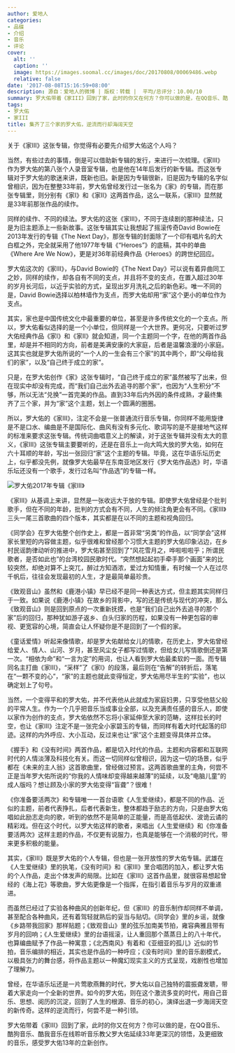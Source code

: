 ```yaml
---
author: 爱地人
categories:
- 品碟
- 介绍
- 音乐
- 评论
cover:
  alt: ''
  caption: ''
  image: https://images.soomal.cc/images/doc/20170808/00069486.webp
  relative: false
date: '2017-08-08T15:16:59+08:00'
description: 源自：爱地人的微博 | 版权：转载 |  平均/总评分：10.00/10
summary: 罗大佑带着《家III》回到了家，此时的你又在何方？你可以做的是，在QQ音乐、酷狗音乐、酷我音乐在线聆听音乐教父罗大佑延续33年更深沉的领悟，及更细致的音乐，感受罗大佑13年的立新创作。
tags:
- 罗大佑
- 家III
title: 集齐了三个家的罗大佑，逆流而行却海阔天空
---
```


关于《家III》这张专辑，你觉得有必要先介绍罗大佑这个人吗？

当然，有些过去的事情，倒是可以借助新专辑的发行，来进行一次梳理。《家III》作为罗大佑的第八张个人录音室专辑，也是他在14年后发行的新专辑。而这张专辑对于罗大佑的歌迷来讲，既新也旧。新是因为专辑很新，旧是因为专辑的名字似曾相识，因为在整整33年前，罗大佑曾经发行过一张名为《家》的专辑，而在那张专辑里，则分别有《家I》和《家II》这两首作品，这么一联系，《家III》显然就是33年前那张作品的续作。

同样的续作、不同的续法。罗大佑的这张《家III》，不同于连续剧的那种续法，只是为旧主题添上一些新故事。这张专辑其实让我想起了摇滚传奇David Bowie在2013年发行的专辑《The Next Day》，那张专辑的封面除了一个印有唱片名的大白框之外，完全就采用了他1977年专辑《“Heroes”》的底稿，其中的单曲《Where Are We Now》，更是对36年前经典作品《Heroes》的跨世纪回应。

罗大佑这次的《家III》，与David Bowie的《The Next Day》可以说有着异曲同工之妙，同样的续作，却各自有不同的支点，并且将不变的支点，在置入超过30年的岁月长河后，以近乎实验的方式，呈现出岁月洗礼之后的新色彩。唯一不同的是，David Bowie选择以柏林墙作为支点，而罗大佑却用“家”这个更小的单位作为支点。

其实，家也是中国传统文化中最重要的单位，甚至是许多传统文化的一个支点。所以，罗大佑看似选择的是一个小单位，但同样是一个大世界。更何况，只要听过罗大佑经典作品《家I》和《家II》就会知道，同一个主题同一个字，在他的两首作品里，却是并不相同的方向，前者是美满安康的大家庭，后者是温馨浪漫的小家庭。这其实也就是罗大佑所说的“一个人的一生会有三个家”的其中两个，即“父母给我们的家”，以及“自己终于成立的家”。

只是，在罗大佑创作《家》这张专辑时，“自己终于成立的家”虽然被写了出来，但在现实中却没有完成，而“我们自己出外去追寻的那个家”，也因为“人生积分”不够，所以无法“兑换”一首完美的作品。直到33年后内外因的条件成熟，才最终集齐了三个家，并为“家”这个主题，划上一个圆满的圈圈。

所以，罗大佑的《家III》，注定不会是一张普通流行音乐专辑，你同样不能用旋律是不是口水、编曲是不是国际化、曲风有没有多元化、歌词写的是不是接地气这样的标准来要求这张专辑。传统词曲唱意义上的解读，对于这张专辑并没有太大的意义，《家III》这张专辑主要要听的，还是在音乐上一向大鸣大放的罗大佑，如何在六十耳顺的年龄，写出一张回归“家”这个主题的专辑。毕竟，这在华语乐坛历史上，似乎都没先例，就像罗大佑最早在东南亚地区发行《罗大佑作品选》时，华语乐坛还没有一个歌手，发行过名叫“作品选”的专辑一样。

![罗大佑2017年专辑《家III》](https://images.soomal.cc/images/doc/20170808/00069486.webp)





《家III》从基调上来讲，显然是一张收远大于放的专辑。即使罗大佑曾经是个批判歌手，但在不同的年龄，批判的方式会有不同，人生的倾注角更会有不同。《家III》三头一尾三首歌曲的四个版本，其实都是在以不同的主题和视角回归。

《同学会》在罗大佑整个创作史上，都是一首非常“另类”的作品，以“同学会”这样家长里短的内容做主题，似乎很难和曾经那个习惯大主题的罗大佑印象沾边，在乡村民谣韵律动听的推进中，罗大佑甚至回到了“风花雪月之，哗啦啦啦乎；所谓民歌者，是否如此也”的台湾校园民歌时代。“突然想起起初手牵手那个画面”来的比较突然，却绝对算不上突兀，醉过方知酒浓，爱过方知情重，有时候一个人在过尽千帆后，往往会发现最初的人生，才是最简单最珍贵。

《致观音山》虽然和《鹿港小镇》早已经不是同一种表达方式，但主题其实同样归于一致。如果说《鹿港小镇》在故乡的背影中，写的还是传统与现代的冲突，那么《致观音山》则是回到原点的一次重新抚摸，也是“我们自己出外去追寻的那个家”后的回归，那种犹如游子返乡、白头归家的历程，如果没有一种更包容的审视、更宽容的心境，简直会让人怀疑你是不是回到了一个假的家。

《童话爱情》听起来像情歌，却是罗大佑献给女儿的情歌，在历史上，罗大佑曾经给爱人、情人、山河、岁月，甚至风尘女子都写过情歌，但给女儿写情歌倒还是第一次。“相依为命”和“一言为定”的用词，也让人看到罗大佑最柔软的一面。而专辑同名主打曲《家III》，“采样”了《家I》的段落，最后则在“告解”的转折后，落笔在“一颗不变的心”，“家”的主题也就此变得恒定，罗大佑用尽半生的“实验”，也以确定划上了句号。

当然，一个变得平和的罗大佑，并不代表他从此就成为家庭妇男，只享受他慈父般的平常人生。作为一个几乎把音乐当成事业全部，以及充满责任感的音乐人，即使以家作为创作的支点，罗大佑依然不忘将小家延伸至大家的范畴，这样拉长的时空，也让《家III》注定不是一张完全小家碧玉的专辑，而同样有着大时代起落的印迹。这样的内外呼应、大小互动，反过来也让“家”这个主题变得具体并立体。

《握手》和《没有时间》两首作品，都是切入时代的作品，主题和内容都和互联网时代的人情淡薄及科技化有关。而这一切同样似曾相识，因为这一切的场景，似乎都在《未来的主人翁》这首歌曲里，曾经做过预言。这两首歌曲里的主角，何尝不正是当年罗大佑所说的“你我的人情味却变得越来越薄”的延续，以及“电脑儿童”的成人版吗？想让顾及小家的罗大佑变得“盲聋”？很难！

《你准备要活两次》和专辑唯一一首台语歌《人生爱继续》，都是不同的作品、近似的主题，前者代表挣扎，后者代表新生，整体都趋于励志的方向，只是由罗大佑唱如此励志走向的歌，听到的依然不是简单的正能量，而是高低起伏、波诡云谲的精彩戏。但在这个时代，以罗大佑这样的歌者，来唱出《人生爱继续》和《你准备要活两次》这样主题的作品，不仅更有说服力，也真是能够在一个消极的时代，带来更多积极的能量。

其实，《家III》既是罗大佑的个人专辑，但也是一张开放性的罗大佑专辑。武雄在《人生爱继续》里的执笔，《没有时间》和《家III》里合唱团的加入，都让罗大佑的个人作品，走出个体发声的局限。比如在《家III》这首作品里，就很容易想起曾经的《海上花》等歌曲，罗大佑更像是一个指挥，在指引着音乐与岁月的双重递进。

而虽然已经过了实验各种曲风的创新年纪，但《家III》的音乐制作却同样不单调，甚至配合各种曲风，还有着驾轻就熟后的妥当与贴切。《同学会》里的乡谣，就像《乡路带我回家》那样贴题；《致观音山》里的弦乐加南美节拍，雍容典雅且带有岁月的回响；《人生爱继续》里的台语摇滚，让人重回那个蒸蒸日上的八十年代，也算编曲赋予了作品一种寓意；《北西南风》有着和《亚细亚的孤儿》近似的节拍，音乐编排的相近，其实也是作品的一种呼应；《没有时间》里的音乐剧模式，以极具张力的舞台感，将作品主题以一种魔幻现实主义的方式呈现，戏剧性也增加了理解力。

曾经，在华语乐坛还是一片莺歌燕舞的时代，罗大佑以自己独特的震振聋发聩，带着大家走向一个全新的世界。如今的罗大佑，则在这个激流多变的时代，用自己音乐、思想、阅历的沉淀，回到了人生的根源、音乐的初心，演绎出退一步海阔天空的新传奇。这样的逆流而行，何尝不是一种引领。

罗大佑带着《家III》回到了家，此时的你又在何方？你可以做的是，在QQ音乐、酷狗音乐、酷我音乐在线聆听音乐教父罗大佑延续33年更深沉的领悟，及更细致的音乐，感受罗大佑13年的立新创作。